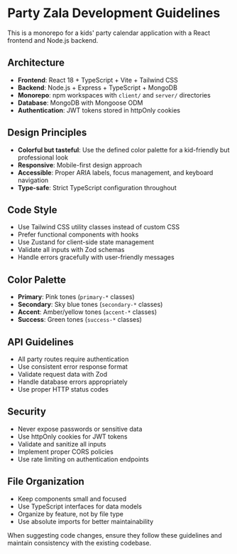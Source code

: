 <!-- Use this file to provide workspace-specific custom instructions to Copilot. For more details, visit https://code.visualstudio.com/docs/copilot/copilot-customization#_use-a-githubcopilotinstructionsmd-file -->

# Party Zala Development Guidelines

This is a monorepo for a kids' party calendar application with a React frontend and Node.js backend.

## Architecture
- **Frontend**: React 18 + TypeScript + Vite + Tailwind CSS
- **Backend**: Node.js + Express + TypeScript + MongoDB
- **Monorepo**: npm workspaces with `client/` and `server/` directories
- **Database**: MongoDB with Mongoose ODM
- **Authentication**: JWT tokens stored in httpOnly cookies

## Design Principles
- **Colorful but tasteful**: Use the defined color palette for a kid-friendly but professional look
- **Responsive**: Mobile-first design approach
- **Accessible**: Proper ARIA labels, focus management, and keyboard navigation
- **Type-safe**: Strict TypeScript configuration throughout

## Code Style
- Use Tailwind CSS utility classes instead of custom CSS
- Prefer functional components with hooks
- Use Zustand for client-side state management
- Validate all inputs with Zod schemas
- Handle errors gracefully with user-friendly messages

## Color Palette
- **Primary**: Pink tones (`primary-*` classes)
- **Secondary**: Sky blue tones (`secondary-*` classes)  
- **Accent**: Amber/yellow tones (`accent-*` classes)
- **Success**: Green tones (`success-*` classes)

## API Guidelines
- All party routes require authentication
- Use consistent error response format
- Validate request data with Zod
- Handle database errors appropriately
- Use proper HTTP status codes

## Security
- Never expose passwords or sensitive data
- Use httpOnly cookies for JWT tokens
- Validate and sanitize all inputs
- Implement proper CORS policies
- Use rate limiting on authentication endpoints

## File Organization
- Keep components small and focused
- Use TypeScript interfaces for data models
- Organize by feature, not by file type
- Use absolute imports for better maintainability

When suggesting code changes, ensure they follow these guidelines and maintain consistency with the existing codebase.
